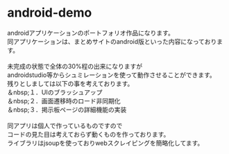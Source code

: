 # android-demo
androidアプリケーションのポートフォリオ作品になります。<br>
同アプリケーションは、まとめサイトのandroid版といった内容になっております。<br>
<br>
未完成の状態で全体の30%程の出来になりますが<br>
androidstudio等からシュミレーションを使って動作させることができます。<br>
残りとしましては以下の事を考えております。<br>
＆nbsp;１．UIのブラッシュアップ<br>
＆nbsp;２．画面遷移時のロード非同期化<br>
＆nbsp;３．掲示板ページの詳細機能の実装<br>
<br>
同アプリは個人で作っているものですので<br>
コードの見た目は考えておらず動くものを作っております。<br>
ライブラリはjsoupを使っておりwebスクレイピングを簡略化してます。<br>
